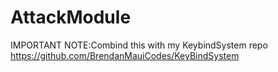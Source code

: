 # AttackModule
IMPORTANT NOTE:Combind this with my KeybindSystem repo https://github.com/BrendanMauiCodes/KeyBindSystem
